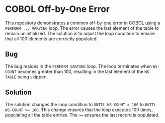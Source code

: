 # COBOL Off-by-One Error

This repository demonstrates a common off-by-one error in COBOL using a `PERFORM ... VARYING` loop. The error causes the last element of the table to remain uninitialized. The solution is to adjust the loop condition to ensure that all 100 elements are correctly populated.

## Bug

The bug resides in the `PERFORM VARYING` loop. The loop terminates when `WS-COUNT` becomes greater than 100, resulting in the last element of the `WS-TABLE` being skipped.

## Solution

The solution changes the loop condition to `UNTIL WS-COUNT > 100` to `UNTIL WS-COUNT >= 100`. This change ensures that the loop executes 100 times, populating all the table entries.  The `>=` ensures the last record is populated.